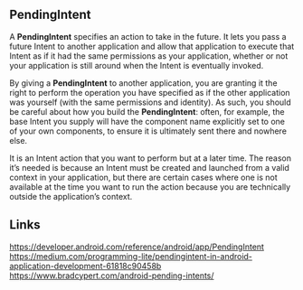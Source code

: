 ## PendingIntent

A **PendingIntent** specifies an action to take in the future. It lets you pass a future Intent to another application and allow that application to execute that Intent as if it had the same permissions as your application, whether or not your application is still around when the Intent is eventually invoked. 

By giving a **PendingIntent** to another application, you are granting it the right to perform the operation you have specified as if the other application was yourself (with the same permissions and identity). As such, you should be careful about how you build the **PendingIntent**: often, for example, the base Intent you supply will have the component name explicitly set to one of your own components, to ensure it is ultimately sent there and nowhere else.

It is an Intent action that you want to perform but at a later time. The reason it’s needed is because an Intent must be created and launched from a valid context in your application, but there are certain cases where one is not available at the time you want to run the action because you are technically outside the application’s context. 

## Links
https://developer.android.com/reference/android/app/PendingIntent  
https://medium.com/programming-lite/pendingintent-in-android-application-development-61818c90458b  
https://www.bradcypert.com/android-pending-intents/
